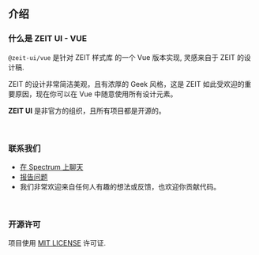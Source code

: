 ## 介绍

### 什么是 ZEIT UI - VUE

`@zeit-ui/vue` 是针对 <zi-link pure href="https://github.com/zeit-ui/zeit-style">ZEIT 样式库</zi-link> 的一个 Vue 版本实现,
灵感来自于 <zi-link pure href="https://zeit.co/design">ZEIT 的设计稿</zi-link>.

ZEIT 的设计非常简洁美观，且有浓厚的 Geek 风格，这是 ZEIT 如此受欢迎的重要原因，现在你可以在 Vue 中随意使用所有设计元素。

**ZEIT UI** 是非官方的组织，且所有项目都是开源的。


<br>


### 联系我们

- [在 Spectrum 上聊天](https://spectrum.chat/zeit-ui/vue?tab=posts)
- [报告问题](https://github.com/zeit-ui/vue/issues/new)
- 我们非常欢迎来自任何人有趣的想法或反馈，也欢迎你贡献代码。

<br>

### 开源许可

项目使用 [MIT LICENSE](https://github.com/zeit-ui/vue/blob/master/LICENSE) 许可证.


